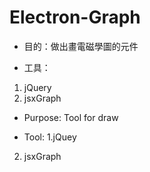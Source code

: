 # Electron-Graph

* 目的：做出畫電磁學圖的元件

* 工具：
1. jQuery
2. jsxGraph







* Purpose:
 Tool for draw

* Tool:
1.jQuey
2. jsxGraph
 
 
 
 
